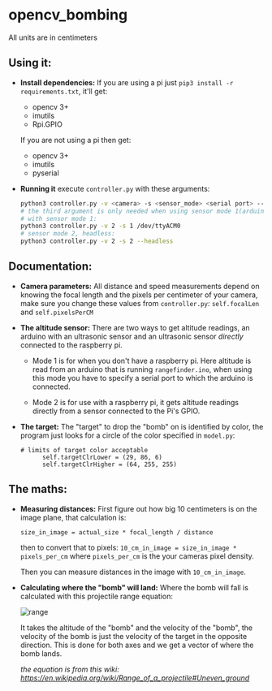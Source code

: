 # opencv_bombing

All units are in centimeters

## Using it:

* **Install dependencies:**
  If you are using a pi just `pip3 install -r requirements.txt`, it'll get:

  * opencv 3+
  * imutils
  * Rpi.GPIO

  If you are not using a pi then get:

  * opencv 3+
  * imutils
  * pyserial


* **Running it**
  execute `controller.py` with these arguments:
  ```sh
  python3 controller.py -v <camera> -s <sensor_mode> <serial port> --headless
  # the third argument is only needed when using sensor mode 1(arduino)
  # with sensor mode 1:
  python3 controller.py -v 2 -s 1 /dev/ttyACM0
  # sensor mode 2, headless:
  python3 controller.py -v 2 -s 2 --headless
  ```

## Documentation:

* **Camera parameters:**
  All distance and speed measurements depend on knowing the focal length 
  and the pixels per centimeter of your camera, make sure you change these
  values from `controller.py`:  `self.focalLen` and `self.pixelsPerCM`

* **The altitude sensor:**
  There are two ways to get altitude readings, an arduino with an ultrasonic
  sensor and an ultrasonic sensor *directly* connected to the raspberry pi.

  - Mode 1 is for when you don't have a raspberry pi.
    Here altitude is read from an arduino that is running `rangefinder.ino`,
    when using this mode you have to specify a serial port to which the 
    arduino is connected.

  - Mode 2 is for use with a raspberry pi, it gets altitude readings 
    directly from a sensor connected to the Pi's GPIO.

* **The target:**
  The "target" to drop the "bomb" on is identified by color, the program just 
  looks for a circle of the color specified in `model.py`: 
  ```
  # limits of target color acceptable
        self.targetClrLower = (29, 86, 6)
        self.targetClrHigher = (64, 255, 255)
  ```

## The maths:

* **Measuring distances:**
  First figure out how big 10 centimeters is on the image plane,
  that calculation is: 

  ```size_in_image = actual_size * focal_length / distance```

  then to convert that to pixels: 
  ```10_cm_in_image = size_in_image * pixels_per_cm```
  where `pixels_per_cm` is the your cameras pixel density.

  Then you can measure distances in the image with `10_cm_in_image`.

* **Calculating where the "bomb" will land:**
  Where the bomb will fall is calculated with this projectile range equation:

  ![range](https://wikimedia.org/api/rest_v1/media/math/render/svg/e74be30b3ea8179e1fa1f8ac9f0315f0b8fae6f4)

  It takes the altitude of the "bomb" and the velocity of the "bomb", the 
  velocity of the bomb is just the velocity of the target in the 
  opposite direction.
  This is done for both axes and we get a vector of where the bomb lands.
  
  *the equation is from this wiki: https://en.wikipedia.org/wiki/Range_of_a_projectile#Uneven_ground*